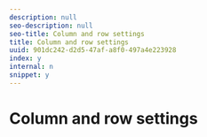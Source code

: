 ```yaml
---
description: null
seo-description: null
seo-title: Column and row settings
title: Column and row settings
uuid: 901dc242-d2d5-47af-a8f0-497a4e223928
index: y
internal: n
snippet: y
---
```


# Column and row settings


